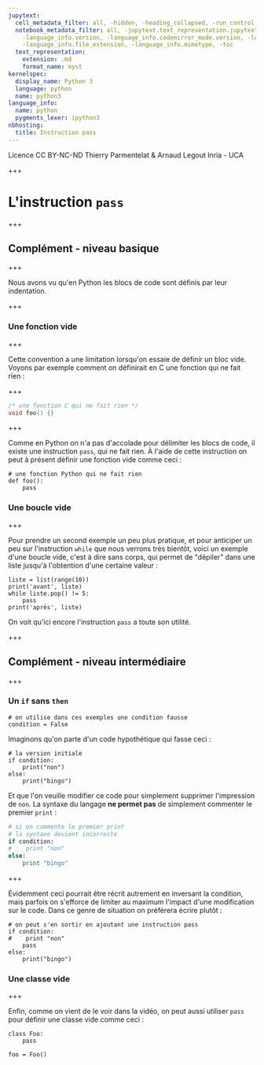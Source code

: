 ```yaml
---
jupytext:
  cell_metadata_filter: all, -hidden, -heading_collapsed, -run_control, -trusted
  notebook_metadata_filter: all, -jupytext.text_representation.jupytext_version, -jupytext.text_representation.format_version,
    -language_info.version, -language_info.codemirror_mode.version, -language_info.codemirror_mode,
    -language_info.file_extension, -language_info.mimetype, -toc
  text_representation:
    extension: .md
    format_name: myst
kernelspec:
  display_name: Python 3
  language: python
  name: python3
language_info:
  name: python
  pygments_lexer: ipython3
nbhosting:
  title: Instruction pass
---
```


<div class="licence">
<span>Licence CC BY-NC-ND</span>
<span>Thierry Parmentelat &amp; Arnaud Legout</span>
<span>Inria - UCA</span>
</div>

+++

# L'instruction `pass`

+++

## Complément - niveau basique

+++

Nous avons vu qu'en Python les blocs de code sont définis par leur indentation.

+++

### Une fonction vide

+++

Cette convention a une limitation lorsqu'on essaie de définir un bloc vide. Voyons par exemple comment on définirait en C une fonction qui ne fait rien :

+++

```C
/* une fonction C qui ne fait rien */
void foo() {}
```

+++

Comme en Python on n'a pas d'accolade pour délimiter les blocs de code, il existe une instruction `pass`, qui ne fait rien. À l'aide de cette instruction on peut à présent définir une fonction vide comme ceci :

```{code-cell} ipython3
# une fonction Python qui ne fait rien
def foo():
    pass
```

### Une boucle vide

+++

Pour prendre un second exemple un peu plus pratique, et pour anticiper un peu sur l'instruction `while` que nous verrons très bientôt, voici un exemple d'une boucle vide, c'est à dire sans corps, qui permet de "dépiler" dans une liste jusqu'à l'obtention d'une certaine valeur :

```{code-cell} ipython3
liste = list(range(10))
print('avant', liste)
while liste.pop() != 5:
    pass
print('après', liste)
```

On voit qu'ici encore l'instruction `pass` a toute son utilité.

+++

## Complément - niveau intermédiaire

+++

### Un `if` sans `then`

```{code-cell} ipython3
# on utilise dans ces exemples une condition fausse
condition = False
```

Imaginons qu'on parte d'un code hypothétique qui fasse ceci :

```{code-cell} ipython3
# la version initiale
if condition:
    print("non")
else:
    print("bingo")
```

Et que l'on veuille modifier ce code pour simplement supprimer l'impression de `non`. La syntaxe du langage **ne permet pas** de simplement commenter le premier `print` :
```python
# si on commente le premier print
# la syntaxe devient incorrecte
if condition:
#    print "non"
else:
    print "bingo"
```

+++

Évidemment ceci pourrait être récrit autrement en inversant la condition, mais parfois on s'efforce de limiter au maximum l'impact d'une modification sur le code. Dans ce genre de situation on préférera écrire plutôt :

```{code-cell} ipython3
# on peut s'en sortir en ajoutant une instruction pass
if condition:
#    print "non"
    pass
else:
    print("bingo")
```

### Une classe vide

+++

Enfin, comme on vient de le voir dans la vidéo, on peut aussi utiliser `pass` pour définir une classe vide comme ceci :

```{code-cell} ipython3
class Foo:
    pass
```

```{code-cell} ipython3
foo = Foo()
```
